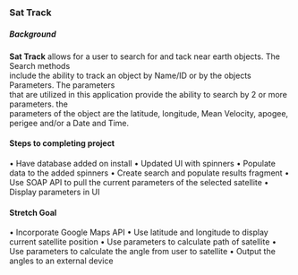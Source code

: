 ### Sat Track
##### Background

**Sat Track**  allows for a user to search for and tack near earth objects. The Search methods  
include the ability to track an object by Name/ID or by the objects Parameters. The parameters  
that are utilized in this application provide the ability to search by 2 or more parameters. the  
parameters of the object are the latitude, longitude, Mean Velocity, apogee, perigee and/or a Date and Time.

#### Steps to completing project

•	Have database added on install
•	Updated UI with spinners
•	Populate data to the added spinners
•	Create search and populate results fragment
•	Use SOAP API to pull the current parameters of the selected satellite
•	Display parameters in UI

#### Stretch Goal

•	Incorporate Google Maps API
•	Use latitude and longitude to display current satellite position
•	Use parameters to calculate path of satellite
•	Use parameters to calculate the angle from user to satellite
•	Output the angles to an external device
